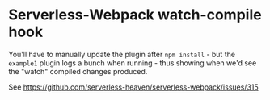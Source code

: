 # Serverless-Webpack watch-compile hook

You'll have to manually update the plugin after `npm install` - but the `example1` plugin logs a bunch when running - thus showing
when we'd see the "watch" compiled changes produced.

See https://github.com/serverless-heaven/serverless-webpack/issues/315